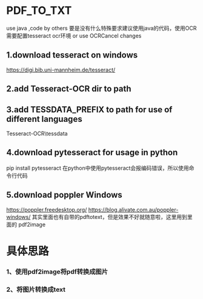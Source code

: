 # PDF_TO_TXT
use java ,code by others
要是没有什么特殊要求建议使用java的代码，使用OCR需要配置tesseract ocr环境
or use OCRCancel changes
## 1.download tesseract on windows
https://digi.bib.uni-mannheim.de/tesseract/
## 2.add Tesseract-OCR dir to path
## 3.add TESSDATA_PREFIX to path for use of different languages
  Tesseract-OCR\tessdata
## 4.download pytesseract for usage in python
  pip install pytesseract
在python中使用pytesseract会报编码错误，所以使用命令行代码
## 5.download poppler Windows
  https://poppler.freedesktop.org/
  https://blog.alivate.com.au/poppler-windows/
  其实里面也有自带的pdftotext，但是效果不好就随意啦，这里用到里面的 pdf2image
 
# 具体思路
### 1、使用pdf2image将pdf转换成图片
### 2、将图片转换成text

  

